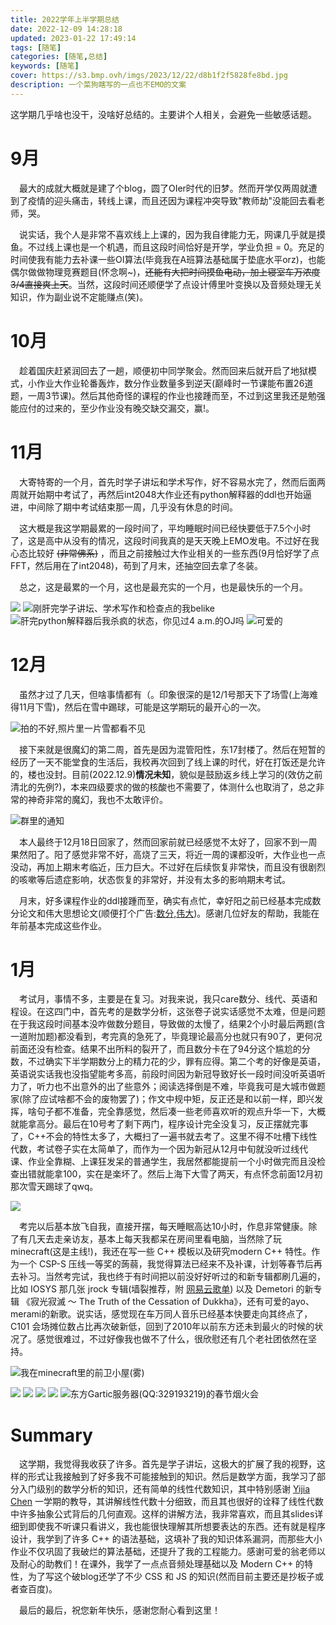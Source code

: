 ```yaml
---
title: 2022学年上半学期总结
date: 2022-12-09 14:28:18
updated: 2023-01-22 17:49:14
tags: [随笔]
categories: [随笔,总结]
keywords: [随笔]
cover: https://s3.bmp.ovh/imgs/2023/12/22/d8b1f2f5828fe8bd.jpg
description: 一个菜狗瞎写的一点也不EMO的文案
---
```

这学期几乎啥也没干，没啥好总结的。主要讲个人相关，会避免一些敏感话题。

# 9月

&emsp;最大的成就大概就是建了个blog，圆了OIer时代的旧梦。然而开学仅两周就遭到了疫情的迎头痛击，转线上课，而且还因为课程冲突导致"教师劫"没能回去看老师，哭。

&emsp;说实话，我个人是非常不喜欢线上上课的，因为我自律能力无，网课几乎就是摸鱼。不过线上课也是一个机遇，而且这段时间恰好是开学，学业负担 = 0。充足的时间使我有能力去补课一些OI算法(毕竟我在A班算法基础属于垫底水平orz)，也能偶尔做做物理竞赛题目(怀念啊~)，~~还能有大把时间摸鱼电动，加上寝室车万浓度3/4直接爽上天~~。当然，这段时间还顺便学了点设计傅里叶变换以及音频处理无关知识，作为副业说不定能赚点(笑)。

# 10月

&emsp;趁着国庆赶紧润回去了一趟，顺便初中同学聚会。然而回来后就开启了地狱模式，小作业大作业轮番轰炸，数分作业数量多到逆天(巅峰时一节课能布置26道题，一周3节课)。然后其他奇怪的课程的作业也接踵而至，不过到这里我还是勉强能应付的过来的，至少作业没有晚交缺交漏交，赢!。

# 11月

&emsp;大寄特寄的一个月，首先时学子讲坛和学术写作，好不容易水完了，然而后面两周就开始期中考试了，再然后int2048大作业还有python解释器的ddl也开始逼进，中间除了期中考试结束那一周，几乎没有休息的时间。

&emsp;这大概是我这学期最累的一段时间了，平均睡眠时间已经快要低于7.5个小时了，这是高中从没有的情况，这段时间我真的是天天晚上EMO发电。不过好在我心态比较好 ~~(非常佛系)~~ ，而且之前接触过大作业相关的一些东西(9月恰好学了点FFT，然后用在了int2048)，苟到了月末，还抽空回去拿了冬装。

&emsp;总之，这是最累的一个月，这也是最充实的一个月，也是最快乐的一个月。

![](https://s2.loli.net/2023/01/28/X1lnctef5WiRTpz.jpg)
![刚肝完学子讲坛、学术写作和检查点的我belike](https://s2.loli.net/2023/01/28/KS8lOqFUw3XVfxL.jpg)
![肝完python解释器后我杀疯的状态，你见过4 a.m.的OJ吗](https://s2.loli.net/2023/01/28/Go51y4sPWbJVqIR.jpg)
![可爱的](https://s2.loli.net/2023/01/28/OjxiVsH6MvZyb9n.jpg)

# 12月

&emsp;虽然才过了几天，但啥事情都有（。印象很深的是12/1号那天下了场雪(上海难得11月下雪)，然后在雪中踢球，可能是这学期玩的最开心的一次。

![拍的不好,照片里一片雪都看不见](https://s2.loli.net/2023/01/28/qfAOp3aRTZCK6HD.jpg)

&emsp;接下来就是很魔幻的第二周，首先是因为混管阳性，东17封楼了。然后在短暂的经历了一天不能堂食的生活后，我校再次回到了线上课的时代，好在打饭还是允许的，楼也没封。目前(2022.12.9)**情况未知**，貌似是鼓励返乡线上学习的(效仿之前清北的先例?)，本来四级要求的做的核酸也不需要了，体测什么也取消了，总之非常的神奇非常的魔幻，我也不太敢评价。

![群里的通知](https://s2.loli.net/2023/01/28/1zCl2wjtZmPFdVM.jpg)

&emsp;本人最终于12月18日回家了，然而回家前就已经感觉不太好了，回家不到一周果然阳了。阳了感觉非常不好，高烧了三天，将近一周的课都没听，大作业也一点没动，再加上期末考临近，压力巨大。不过好在后续恢复非常快，而且没有很剧烈的咳嗽等后遗症影响，状态恢复的非常好，并没有太多的影响期末考试。

&emsp;月末，好多课程作业的ddl接踵而至，确实有点忙，幸好阳之前已经基本完成数分论文和伟大思想论文(顺便打个广告:[数分](https://github.com/DarkSharpness/DarkSharpness/blob/main/Tex/MA/MA.pdf),[伟大](https://github.com/DarkSharpness/DarkSharpness/blob/main/Tex/Quantum/quantum.pdf))。感谢几位好友的帮助，我能在年前基本完成这些作业。

# 1月

&emsp;考试月，事情不多，主要是在复习。对我来说，我只care数分、线代、英语和程设。在这四门中，首先考的是数学分析，这张卷子说实话感觉不太难，但是问题在于我这段时间基本没咋做数分题目，导致做的太慢了，结果2个小时最后两题(含一道附加题)都没看到，考完真的急死了，毕竟理论最高分也就只有90了，更何况前面还没有检查。结果不出所料的裂开了，而且数分卡在了94分这个尴尬的分数，不过确实下半学期数分上的精力花的少，罪有应得。第二个考的好像是英语，英语说实话我也没指望能考多高，前段时间因为新冠导致好长一段时间没听英语听力了，听力也不出意外的出了些意外；阅读选择倒是不难，毕竟我可是大城市做题家(除了应试啥都不会的废物罢了)；作文中规中矩，反正还是和以前一样，即兴发挥，啥句子都不准备，完全靠感觉，然后凑一些老师喜欢听的观点升华一下，大概就能拿高分。最后在10号考了剩下两门，程序设计完全没复习，反正摆就完事了，C++不会的特性太多了，大概扫了一遍书就去考了。这里不得不吐槽下线性代数，考试卷子实在太简单了，而作为一个因为新冠从12月中旬就没听过线代课、作业全靠糊、上课狂发呆的普通学生，我居然都能提前一个小时做完而且没检查出错就能拿100，实在是楽坏了。然后上海下大雪了两天，有点怀念前面12月初那次雪天踢球了qwq。

![](https://s2.loli.net/2023/01/28/sKcqAfyiVUI1uNB.jpg)

&emsp;考完以后基本放飞自我，直接开摆，每天睡眠高达10小时，作息非常健康。除了有几天去走亲访友，基本上每天我都呆在房间里看电脑，当然除了玩minecraft(这是主线!)，我还在写一些 C++ 模板以及研究modern C++ 特性。作为一个 CSP-S 压线一等奖的蒟蒻，我觉得算法已经来不及补课，计划等春节后再去补习。当然考完试，我也终于有时间把以前没好好听过的和新专辑都刷几遍的，比如 IOSYS 那几张 jrock 专辑(墙裂推荐，附 [网易云歌单](https://music.163.com/playlist?id=8063965041&userid=3215760601)) 以及 Demetori 的新专辑 《寂光寂滅 ～ The Truth of the Cessation of Dukkha》，还有可爱的ayo、merami的新歌。说实话，感觉现在车万同人音乐已经基本快要走向其终点了，C101 会场摊位数占比再次破新低，回到了2010年以前东方还未到最火的时候的状况了。感觉很难过，不过好像我也做不了什么，很欣慰还有几个老社团依然在坚持。

![我在minecraft里的前卫小屋(雾)](https://s2.loli.net/2023/01/28/vM5PFD8aEqmjVnS.png)

![](https://s2.loli.net/2023/01/22/nl4iJLGsUtzafKx.png)
![](https://s2.loli.net/2023/01/22/bo9uWGMsqkgvirE.png)
![](https://s2.loli.net/2023/01/22/HSQ8ZzOx7LeN9dB.png)
![](https://s2.loli.net/2023/01/28/a9Pcuo3DweG7EZv.png)
![东方Gartic服务器(QQ:329193219)的春节烟火会](https://s2.loli.net/2023/01/28/9XzaFMyonV5rctB.png)

<!-- 图片 -->

# Summary

&emsp;这学期，我觉得我收获了许多。首先是学子讲坛，这极大的扩展了我的视野，这样的形式让我接触到了好多我不可能接触到的知识。然后是数学方面，我学习了部分入门级别的数学分析的知识，还有简单的线性代数知识，其中特别感谢 [Yijia Chen](http://basics.sjtu.edu.cn/~chen/teaching/) 一学期的教导，其讲解线性代数十分细致，而且其也很好的诠释了线性代数中许多抽象公式背后的几何直观。这样的讲解方法，我非常喜欢，而且其slides详细到即使我不听课只看讲义，我也能很快理解其所想要表达的东西。还有就是程序设计，我学到了许多 C++ 的语法基础，这填补了我的知识体系漏洞，而那些大小作业不仅巩固了我破烂的算法基础，还提升了我的工程能力。感谢可爱的翁老师以及耐心的助教们！在课外，我学了一点点音频处理基础以及 Modern C++ 的特性，为了写这个破blog还学了不少 CSS 和 JS 的知识(然而目前主要还是抄板子或者查百度)。

&emsp;最后的最后，祝您新年快乐，感谢您耐心看到这里！
